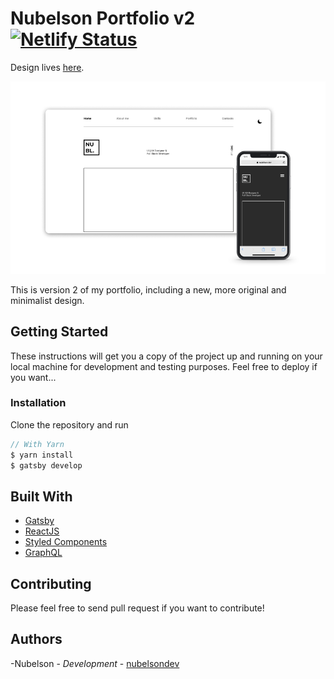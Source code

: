 # Nubelson Portfolio v2 [![Netlify Status](https://api.netlify.com/api/v1/badges/419cd2f2-a41b-4474-b221-b4a6d40e2367/deploy-status)](https://app.netlify.com/sites/nubelsondev2/deploys)

Design lives [here](https://www.figma.com/file/JM3rLMpL8KUWrUEg2BsAHL/nubelsondev-v2?node-id=0%3A1).

![Portfolio Preview](./thumbnail.png)

This is version 2 of my portfolio, including a new, more original and minimalist design.

## Getting Started

These instructions will get you a copy of the project up and running on your local machine for development and testing purposes. Feel free to deploy if you want...

### Installation

Clone the repository and run

```javascript
// With Yarn
$ yarn install
$ gatsby develop
```

## Built With

-   [Gatsby](https://www.gatsbyjs.org/)
-   [ReactJS](https://reactjs.org/)
-   [Styled Components](https://styled-components.com/)
-   [GraphQL](https://graphql.org/)

## Contributing

Please feel free to send pull request if you want to contribute!

## Authors

-Nubelson - _Development_ - [nubelsondev](https://github.com/nubelsondev)
